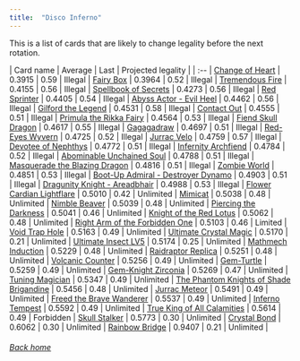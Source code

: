 ```yaml
---
title:  "Disco Inferno"
---
```


This is a list of cards that are likely to change legality before the next rotation.

| Card name | Average | Last | Projected legality |
| :-- |
[Change of Heart](https://db.ygoprodeck.com/card/?search=Change%20of%20Heart) | 0.3915 | 0.59 | Illegal |
[Fairy Box](https://db.ygoprodeck.com/card/?search=Fairy%20Box) | 0.3964 | 0.52 | Illegal |
[Tremendous Fire](https://db.ygoprodeck.com/card/?search=Tremendous%20Fire) | 0.4155 | 0.56 | Illegal |
[Spellbook of Secrets](https://db.ygoprodeck.com/card/?search=Spellbook%20of%20Secrets) | 0.4273 | 0.56 | Illegal |
[Red Sprinter](https://db.ygoprodeck.com/card/?search=Red%20Sprinter) | 0.4405 | 0.54 | Illegal |
[Abyss Actor - Evil Heel](https://db.ygoprodeck.com/card/?search=Abyss%20Actor%20-%20Evil%20Heel) | 0.4462 | 0.56 | Illegal |
[Gilford the Legend](https://db.ygoprodeck.com/card/?search=Gilford%20the%20Legend) | 0.4531 | 0.58 | Illegal |
[Contact Out](https://db.ygoprodeck.com/card/?search=Contact%20Out) | 0.4555 | 0.51 | Illegal |
[Primula the Rikka Fairy](https://db.ygoprodeck.com/card/?search=Primula%20the%20Rikka%20Fairy) | 0.4564 | 0.53 | Illegal |
[Fiend Skull Dragon](https://db.ygoprodeck.com/card/?search=Fiend%20Skull%20Dragon) | 0.4617 | 0.55 | Illegal |
[Gagagadraw](https://db.ygoprodeck.com/card/?search=Gagagadraw) | 0.4697 | 0.51 | Illegal |
[Red-Eyes Wyvern](https://db.ygoprodeck.com/card/?search=Red-Eyes%20Wyvern) | 0.4725 | 0.52 | Illegal |
[Jurrac Velo](https://db.ygoprodeck.com/card/?search=Jurrac%20Velo) | 0.4759 | 0.57 | Illegal |
[Devotee of Nephthys](https://db.ygoprodeck.com/card/?search=Devotee%20of%20Nephthys) | 0.4772 | 0.51 | Illegal |
[Infernity Archfiend](https://db.ygoprodeck.com/card/?search=Infernity%20Archfiend) | 0.4784 | 0.52 | Illegal |
[Abominable Unchained Soul](https://db.ygoprodeck.com/card/?search=Abominable%20Unchained%20Soul) | 0.4788 | 0.51 | Illegal |
[Masquerade the Blazing Dragon](https://db.ygoprodeck.com/card/?search=Masquerade%20the%20Blazing%20Dragon) | 0.4816 | 0.51 | Illegal |
[Zombie World](https://db.ygoprodeck.com/card/?search=Zombie%20World) | 0.4851 | 0.53 | Illegal |
[Boot-Up Admiral - Destroyer Dynamo](https://db.ygoprodeck.com/card/?search=Boot-Up%20Admiral%20-%20Destroyer%20Dynamo) | 0.4903 | 0.51 | Illegal |
[Dragunity Knight - Areadbhair](https://db.ygoprodeck.com/card/?search=Dragunity%20Knight%20-%20Areadbhair) | 0.4988 | 0.53 | Illegal |
[Flower Cardian Lightflare](https://db.ygoprodeck.com/card/?search=Flower%20Cardian%20Lightflare) | 0.5010 | 0.42 | Unlimited |
[Mimicat](https://db.ygoprodeck.com/card/?search=Mimicat) | 0.5038 | 0.48 | Unlimited |
[Nimble Beaver](https://db.ygoprodeck.com/card/?search=Nimble%20Beaver) | 0.5039 | 0.48 | Unlimited |
[Piercing the Darkness](https://db.ygoprodeck.com/card/?search=Piercing%20the%20Darkness) | 0.5041 | 0.46 | Unlimited |
[Knight of the Red Lotus](https://db.ygoprodeck.com/card/?search=Knight%20of%20the%20Red%20Lotus) | 0.5062 | 0.48 | Unlimited |
[Right Arm of the Forbidden One](https://db.ygoprodeck.com/card/?search=Right%20Arm%20of%20the%20Forbidden%20One) | 0.5103 | 0.46 | Limited |
[Void Trap Hole](https://db.ygoprodeck.com/card/?search=Void%20Trap%20Hole) | 0.5163 | 0.49 | Unlimited |
[Ultimate Crystal Magic](https://db.ygoprodeck.com/card/?search=Ultimate%20Crystal%20Magic) | 0.5170 | 0.21 | Unlimited |
[Ultimate Insect LV5](https://db.ygoprodeck.com/card/?search=Ultimate%20Insect%20LV5) | 0.5174 | 0.25 | Unlimited |
[Mathmech Induction](https://db.ygoprodeck.com/card/?search=Mathmech%20Induction) | 0.5229 | 0.48 | Unlimited |
[Raidraptor Replica](https://db.ygoprodeck.com/card/?search=Raidraptor%20Replica) | 0.5251 | 0.48 | Unlimited |
[Volcanic Counter](https://db.ygoprodeck.com/card/?search=Volcanic%20Counter) | 0.5256 | 0.49 | Unlimited |
[Gem-Turtle](https://db.ygoprodeck.com/card/?search=Gem-Turtle) | 0.5259 | 0.49 | Unlimited |
[Gem-Knight Zirconia](https://db.ygoprodeck.com/card/?search=Gem-Knight%20Zirconia) | 0.5269 | 0.47 | Unlimited |
[Tuning Magician](https://db.ygoprodeck.com/card/?search=Tuning%20Magician) | 0.5347 | 0.49 | Unlimited |
[The Phantom Knights of Shade Brigandine](https://db.ygoprodeck.com/card/?search=The%20Phantom%20Knights%20of%20Shade%20Brigandine) | 0.5456 | 0.48 | Unlimited |
[Jurrac Meteor](https://db.ygoprodeck.com/card/?search=Jurrac%20Meteor) | 0.5491 | 0.49 | Unlimited |
[Freed the Brave Wanderer](https://db.ygoprodeck.com/card/?search=Freed%20the%20Brave%20Wanderer) | 0.5537 | 0.49 | Unlimited |
[Inferno Tempest](https://db.ygoprodeck.com/card/?search=Inferno%20Tempest) | 0.5592 | 0.49 | Unlimited |
[True King of All Calamities](https://db.ygoprodeck.com/card/?search=True%20King%20of%20All%20Calamities) | 0.5614 | 0.49 | Forbidden |
[Skull Stalker](https://db.ygoprodeck.com/card/?search=Skull%20Stalker) | 0.5773 | 0.30 | Unlimited |
[Crystal Bond](https://db.ygoprodeck.com/card/?search=Crystal%20Bond) | 0.6062 | 0.30 | Unlimited |
[Rainbow Bridge](https://db.ygoprodeck.com/card/?search=Rainbow%20Bridge) | 0.9407 | 0.21 | Unlimited |

###### [Back home](index)
